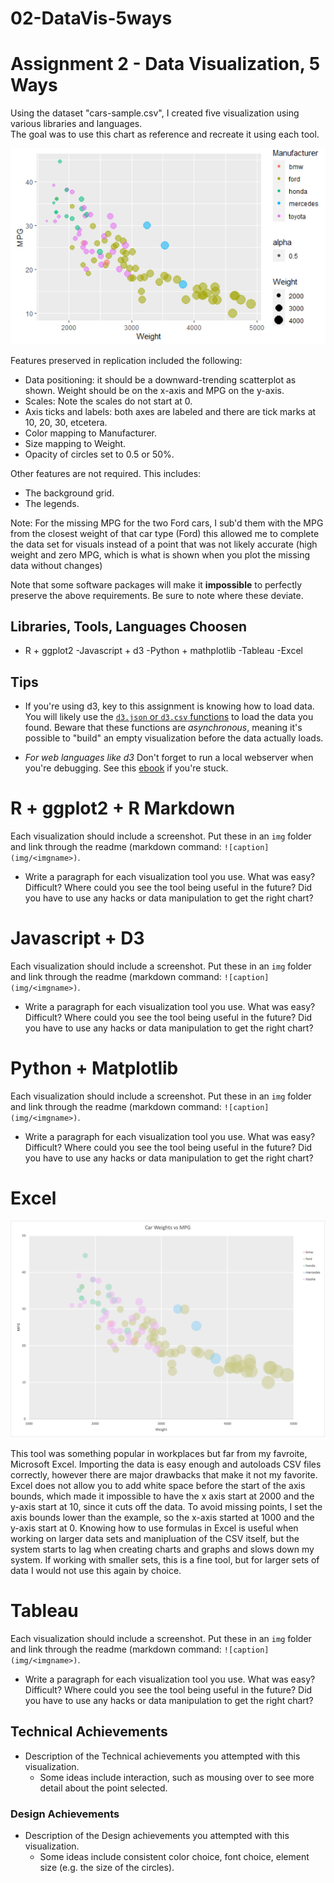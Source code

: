 # 02-DataVis-5ways

# Assignment 2 - Data Visualization, 5 Ways

Using the dataset "cars-sample.csv", I created five visualization using various libraries and languages.  
The goal was to use this chart as reference and recreate it using each tool.

![ggplot2](img/ggplot2.png)

Features preserved in replication included the following:

- Data positioning: it should be a downward-trending scatterplot as shown. Weight should be on the x-axis and MPG on the y-axis.
- Scales: Note the scales do not start at 0.
- Axis ticks and labels: both axes are labeled and there are tick marks at 10, 20, 30, etcetera.
- Color mapping to Manufacturer.
- Size mapping to Weight.
- Opacity of circles set to 0.5 or 50%.

Other features are not required. This includes:

- The background grid.
- The legends.

Note: For the missing MPG for the two Ford cars, I sub'd them with the MPG from the closest weight of that car type (Ford) this allowed me to complete the data set for visuals instead of a point that was not likely accurate (high weight and zero MPG, which is what is shown when you plot the missing data without changes)

Note that some software packages will make it **impossible** to perfectly preserve the above requirements.
Be sure to note where these deviate.

## Libraries, Tools, Languages Choosen

- R + ggplot2
  -Javascript + d3
  -Python + mathplotlib
  -Tableau
  -Excel

## Tips

- If you're using d3, key to this assignment is knowing how to load data.
  You will likely use the [`d3.json` or `d3.csv` functions](https://github.com/mbostock/d3/wiki/Requests) to load the data you found.
  Beware that these functions are _asynchronous_, meaning it's possible to "build" an empty visualization before the data actually loads.

- _For web languages like d3_ Don't forget to run a local webserver when you're debugging.
  See this [ebook](http://chimera.labs.oreilly.com/books/1230000000345/ch04.html#_setting_up_a_web_server) if you're stuck.

# R + ggplot2 + R Markdown

Each visualization should include a screenshot. Put these in an `img` folder and link through the readme (markdown command: `![caption](img/<imgname>)`.

- Write a paragraph for each visualization tool you use. What was easy? Difficult? Where could you see the tool being useful in the future? Did you have to use any hacks or data manipulation to get the right chart?

# Javascript + D3

Each visualization should include a screenshot. Put these in an `img` folder and link through the readme (markdown command: `![caption](img/<imgname>)`.

- Write a paragraph for each visualization tool you use. What was easy? Difficult? Where could you see the tool being useful in the future? Did you have to use any hacks or data manipulation to get the right chart?

# Python + Matplotlib

Each visualization should include a screenshot. Put these in an `img` folder and link through the readme (markdown command: `![caption](img/<imgname>)`.

- Write a paragraph for each visualization tool you use. What was easy? Difficult? Where could you see the tool being useful in the future? Did you have to use any hacks or data manipulation to get the right chart?

# Excel

![excelcars](img/excelcars.png)

This tool was something popular in workplaces but far from my favroite, Microsoft Excel. Importing the data is easy enough and autoloads CSV files correctly, however there are major drawbacks that make it not my favorite. Excel does not allow you to add white space before the start of the axis bounds, which made it impossible to have the x axis start at 2000 and the y-axis start at 10, since it cuts off the data. To avoid missing points, I set the axis bounds lower than the example, so the x-axis started at 1000 and the y-axis start at 0. Knowing how to use formulas in Excel is useful when working on larger data sets and manipluation of the CSV itself, but the system starts to lag when creating charts and graphs and slows down my system. If working with smaller sets, this is a fine tool, but for larger sets of data I would not use this again by choice.

# Tableau

Each visualization should include a screenshot. Put these in an `img` folder and link through the readme (markdown command: `![caption](img/<imgname>)`.

- Write a paragraph for each visualization tool you use. What was easy? Difficult? Where could you see the tool being useful in the future? Did you have to use any hacks or data manipulation to get the right chart?

## Technical Achievements

- Description of the Technical achievements you attempted with this visualization.
  - Some ideas include interaction, such as mousing over to see more detail about the point selected.

### Design Achievements

- Description of the Design achievements you attempted with this visualization.
  - Some ideas include consistent color choice, font choice, element size (e.g. the size of the circles).
